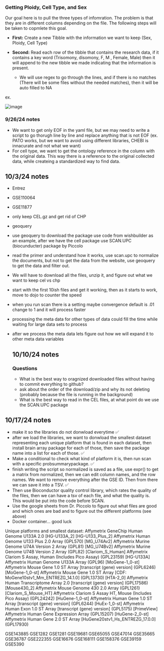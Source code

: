 ### Getting Ploidy, Cell Type, and Sex ###

Our goal here is to pull the three types of infomration. The problem is that they are in different columns depending on the file. The following steps will be taken to copmlete this goal.

- **First:** Create a new Tibble with the information we want to keep (Sex, Ploidy, Cell Type)

- **Second:** Read each row of the tibble that contains the research data, if it contains a key word (Trisomony, disomony, F, M , Female, Male) then it will append to the new tibble we made
  indicating that the information is present.
  - We will use regex to go through the lines, and if there is no matches (There will be some files without the needed matches), then it will be auto filled to NA

ex. 

![image](https://github.com/user-attachments/assets/a3815c0c-abe6-48a2-b753-a2e178c003e2)

### 9/26/24 notes ###

- We want to get only EOF in the yaml file, but we may need to write a script to go thorugh line by line and replace anything that is not EOF (ex. PATO works, but we want to avoid using different libraries, CHEBI is innacurate and not what we want)
- For cell type, we want to get the ontology reference in the column with the original data. This way there is a reference to the original collected data, while createing a standardized way to find data.

## 10/3/24 notes ##
- Entrez
- GSE110064
- GSE11877
- only keep CEL.gz and get rid of CHP
- geoquery
- use geoquery to download the package use code from wishbuilder as an example, after we have the cell package use SCAN.UPC (biocunducter) package by Piccolo
- read the primer and understand how it works, use scan.upc to normalize the documents, but not to get the data from the website, use geoquery to get the data and filter out.
- We will have to download all the files, unzip it, and figure out what we want to keep cel vs chp
- start with the first 10ish files and get it working, then as it starts to work, move to dojo to counter the speed
- when you run scan there is a setting maybe convergence default is .01 change to 1 and it will process faster
- processing the meta data for other types of data could fill the time while waiting for large data sets to process
- after we process the meta data lets figure out how we will expand it to other meta data variables

  ## 10/10/24 notes ##

  ### Questions ###
  - What is the best way to oragnized downloaded files without having to commit everything to github?
  - ask about the order of the download/zip and why its not deleting (probably because the file is running in the background)
  - What is the best way to read in the CEL files, at what point do we use the SCAN.UPC package
 
## 10/17/24 notes ##
- make it so the libraries do not donwload everytime ✅
- after we load the libraries, we want to donwload the smallest dataset representing each unique platform that is found in each dataset, then install brain array package for each of those, then save the package name into a list for each of those. ✅
- Make a conditional to check what kind of platform it is, then run scan with a specific probsummarypackage. ✅
- finish writing the script so normalized is saved as a file, use expr() to get a matrix from normalized, then we can edit column names, and the row names. We want to remove everything after the GSE ID. Then from there we can save it into a TSV. ✅
- Then use Bioconductor quality control library, which rates the quality of the files, then we can have a tsv of each file, and what the quality is. This would be put into the code before SCAN.
- Use the google sheets from Dr. Piccolo to figure out what files are good and which ones are bad and to figure out the different platforms (see above)
- Docker container... good luck

 Unique platforms and smallest dataset:
Affymetrix GeneChip Human Genome U133A 2.0 [HG-U133A_2]
[HG-U133_Plus_2] Affymetrix Human Genome U133 Plus 2.0 Array (GPL570)
[MG_U74Av2] Affymetrix Murine Genome U74A Version 2 Array (GPL81)
[MG_U74Bv2] Affymetrix Murine Genome U74B Version 2 Array (GPL82)
[Clariom_S_Human] Affymetrix Clariom S Assay, Human (Includes Pico Assay) (GPL23159)
[HG-U133A] Affymetrix Human Genome U133A Array (GPL96)
[MoGene-1_0-st] Affymetrix Mouse Gene 1.0 ST Array [transcript (gene) version] (GPL6246)
[MoGene-1_0-st] Affymetrix Mouse Gene 1.0 ST Array [CDF: MoGene10stv1_Mm_ENTREZG_14.1.0] (GPL13730)
[HTA-2_0] Affymetrix Human Transcriptome Array 2.0 [transcript (gene) version] (GPL17586)
[Mouse430_2] Affymetrix Mouse Genome 430 2.0 Array (GPL1261)
[Clariom_S_Mouse_HT] Affymetrix Clariom S Assay HT, Mouse (Includes Pico Assay) (GPL24242)
[HuGene-1_0-st] Affymetrix Human Gene 1.0 ST Array [transcript (gene) version] (GPL6244)
[HuEx-1_0-st] Affymetrix Human Exon 1.0 ST Array [transcript (gene) version] (GPL5175)
[PrimeView] Affymetrix Human Gene Expression Array (GPL15207)
[HuGene-2_0-st] Affymetrix Human Gene 2.0 ST Array [HuGene20stv1_Hs_ENTREZG_17.0.0] (GPL17930)

GSE143885
GSE1282
GSE1281
GSE19681
GSE65055
GSE47014
GSE35665
GSE36787
GSE222355
GSE16676
GSE168111
GSE158376
GSE39159
GSE5390


